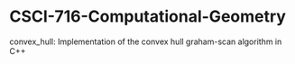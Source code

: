 # CSCI-716-Computational-Geometry

convex_hull: Implementation of the convex hull graham-scan algorithm in C++
